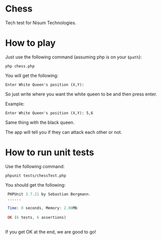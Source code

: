 # Chess
Tech test for Nisum Technologies.

# How to play
Just use the following command (assuming php is on your `$path`):

`php chess.php`

You will get the following:

`Enter White Queen's position (X,Y): `

So just write where you want the white queen to be and then press enter.

Example: 

`Enter White Queen's position (X,Y): 5,6`


Same thing with the black queen.

The app will tell you if they can attack each other or not.
# How to run unit tests

Use the following command:

`phpunit tests/chessTest.php`

You should get the following:

```PHP
 PHPUnit 3.7.21 by Sebastian Bergmann.
 ......
 
 Time: 0 seconds, Memory: 2.00Mb
 
 OK (6 tests, 6 assertions)
 
```

If you get OK at the end, we are good to go!